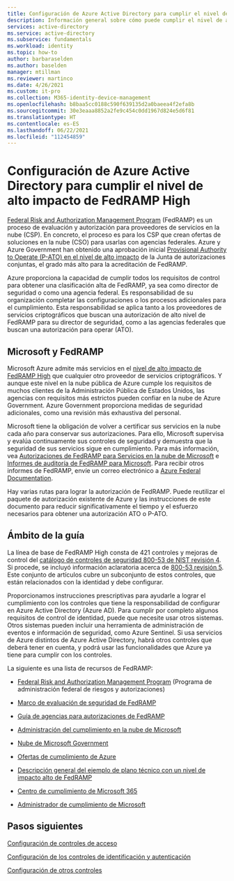 ```yaml
---
title: Configuración de Azure Active Directory para cumplir el nivel de alto impacto de FedRAMP High
description: Información general sobre cómo puede cumplir el nivel de alto impacto de FedRAMP High para su organización mediante Azure Active Directory.
services: active-directory
ms.service: active-directory
ms.subservice: fundamentals
ms.workload: identity
ms.topic: how-to
author: barbaraselden
ms.author: baselden
manager: mtillman
ms.reviewer: martinco
ms.date: 4/26/2021
ms.custom: it-pro
ms.collection: M365-identity-device-management
ms.openlocfilehash: b8baa5cc0188c590f639135d2a0baeea4f2efa8b
ms.sourcegitcommit: 30e3eaaa8852a2fe9c454c0dd1967d824e5d6f81
ms.translationtype: HT
ms.contentlocale: es-ES
ms.lasthandoff: 06/22/2021
ms.locfileid: "112454859"
---
```

# <a name="configure-azure-active-directory-to-meet-fedramp-high-impact-level"></a>Configuración de Azure Active Directory para cumplir el nivel de alto impacto de FedRAMP High

[Federal Risk and Authorization Management Program](https://www.fedramp.gov/) (FedRAMP) es un proceso de evaluación y autorización para proveedores de servicios en la nube (CSP). En concreto, el proceso es para los CSP que crean ofertas de soluciones en la nube (CSO) para usarlas con agencias federales. Azure y Azure Government han obtenido una aprobación inicial [Provisional Authority to Operate (P-ATO) en el nivel de alto impacto](/compliance/regulatory/offering-fedramp) de la Junta de autorizaciones conjuntas, el grado más alto para la acreditación de FedRAMP.

Azure proporciona la capacidad de cumplir todos los requisitos de control para obtener una clasificación alta de FedRAMP, ya sea como director de seguridad o como una agencia federal. Es responsabilidad de su organización completar las configuraciones o los procesos adicionales para el cumplimiento. Esta responsabilidad se aplica tanto a los proveedores de servicios criptográficos que buscan una autorización de alto nivel de FedRAMP para su director de seguridad, como a las agencias federales que buscan una autorización para operar (ATO). 

## <a name="microsoft-and-fedramp"></a>Microsoft y FedRAMP 

Microsoft Azure admite más servicios en el [nivel de alto impacto de FedRAMP High](../../azure-government/compliance/azure-services-in-fedramp-auditscope.md) que cualquier otro proveedor de servicios criptográficos. Y aunque este nivel en la nube pública de Azure cumple los requisitos de muchos clientes de la Administración Pública de Estados Unidos, las agencias con requisitos más estrictos pueden confiar en la nube de Azure Government. Azure Government proporciona medidas de seguridad adicionales, como una revisión más exhaustiva del personal. 

Microsoft tiene la obligación de volver a certificar sus servicios en la nube cada año para conservar sus autorizaciones. Para ello, Microsoft supervisa y evalúa continuamente sus controles de seguridad y demuestra que la seguridad de sus servicios sigue en cumplimiento. Para más información, vea [Autorizaciones de FedRAMP para Servicios en la nube de Microsoft](https://marketplace.fedramp.gov/) e [Informes de auditoría de FedRAMP para Microsoft](https://aka.ms/MicrosoftFedRAMPAuditDocuments). Para recibir otros informes de FedRAMP, envíe un correo electrónico a [Azure Federal Documentation](mailto:AzFedDoc@microsoft.com).

Hay varias rutas para lograr la autorización de FedRAMP. Puede reutilizar el paquete de autorización existente de Azure y las instrucciones de este documento para reducir significativamente el tiempo y el esfuerzo necesarios para obtener una autorización ATO o P-ATO. 

## <a name="scope-of-guidance"></a>Ámbito de la guía

La línea de base de FedRAMP High consta de 421 controles y mejoras de control del [catálogo de controles de seguridad 800-53 de NIST revisión 4](https://csrc.nist.gov/publications/detail/sp/800-53/rev-4/final). Si procede, se incluyó información aclaratoria acerca de [800-53 revisión 5](https://csrc.nist.gov/publications/detail/sp/800-53/rev-5/final). Este conjunto de artículos cubre un subconjunto de estos controles, que están relacionados con la identidad y debe configurar. 

Proporcionamos instrucciones prescriptivas para ayudarle a lograr el cumplimiento con los controles que tiene la responsabilidad de configurar en Azure Active Directory (Azure AD). Para cumplir por completo algunos requisitos de control de identidad, puede que necesite usar otros sistemas. Otros sistemas pueden incluir una herramienta de administración de eventos e información de seguridad, como Azure Sentinel. Si usa servicios de Azure distintos de Azure Active Directory, habrá otros controles que deberá tener en cuenta, y podrá usar las funcionalidades que Azure ya tiene para cumplir con los controles.

La siguiente es una lista de recursos de FedRAMP:

* [Federal Risk and Authorization Management Program](https://www.fedramp.gov/) (Programa de administración federal de riesgos y autorizaciones)

* [Marco de evaluación de seguridad de FedRAMP](https://www.fedramp.gov/assets/resources/documents/FedRAMP_Security_Assessment_Framework.pdf)

* [Guía de agencias para autorizaciones de FedRAMP](https://www.fedramp.gov/assets/resources/documents/Agency_Guide_for_Reuse_of_FedRAMP_Authorizations.pdf)

* [Administración del cumplimiento en la nube de Microsoft](https://www.microsoft.com/trustcenter/common-controls-hub)

* [Nube de Microsoft Government](https://go.microsoft.com/fwlink/p/?linkid=2087246)

* [Ofertas de cumplimiento de Azure](https://aka.ms/azurecompliance)

* [Descripción general del ejemplo de plano técnico con un nivel de impacto alto de FedRAMP](../../governance/blueprints/samples/fedramp-h/index.md)

* [Centro de cumplimiento de Microsoft 365](/microsoft-365/compliance/microsoft-365-compliance-center)

* [Administrador de cumplimiento de Microsoft](/microsoft-365/compliance/compliance-manager)

## <a name="next-steps"></a>Pasos siguientes

[Configuración de controles de acceso](fedramp-access-controls.md)

[Configuración de los controles de identificación y autenticación](fedramp-identification-and-authentication-controls.md)

[Configuración de otros controles](fedramp-other-controls.md)

